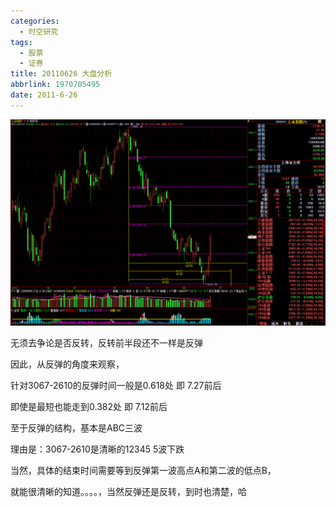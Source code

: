 ```yaml
---
categories:
  - 时空研究
tags:
  - 股票
  - 证券
title: 20110626 大盘分析
abbrlink: 1970705495
date: 2011-6-26
---
```

![20110626-0](/images/20110626-0.gif)

无须去争论是否反转，反转前半段还不一样是反弹

 

因此，从反弹的角度来观察，

 

针对3067-2610的反弹时间一般是0.618处 即 7.27前后

 

即使是最短也能走到0.382处 即 7.12前后

 

至于反弹的结构，基本是ABC三波

 

理由是：3067-2610是清晰的12345  5波下跌

 

当然，具体的结束时间需要等到反弹第一波高点A和第二波的低点B，

 

就能很清晰的知道。。。。，当然反弹还是反转，到时也清楚，哈